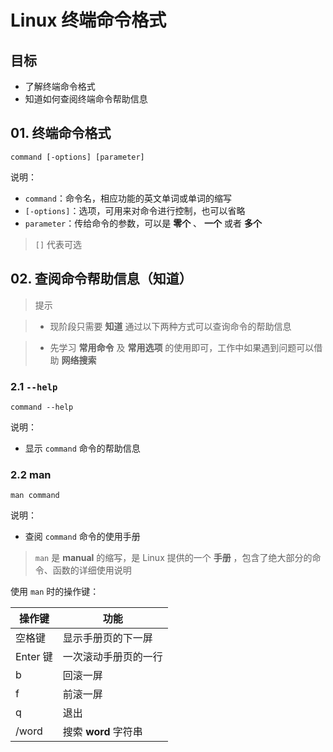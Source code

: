 # Linux 终端命令格式

## 目标

* 了解终端命令格式
* 知道如何查阅终端命令帮助信息

## 01\. 终端命令格式

```
command [-options] [parameter]
```

说明：

* `command`：命令名，相应功能的英文单词或单词的缩写
* `[-options]`：选项，可用来对命令进行控制，也可以省略
* `parameter`：传给命令的参数，可以是 **零个** 、 **一个** 或者 **多个**

> `[]` 代表可选

## 02\. 查阅命令帮助信息（知道）

> 提示

> * 现阶段只需要 **知道** 通过以下两种方式可以查询命令的帮助信息

> * 先学习 **常用命令** 及 **常用选项** 的使用即可，工作中如果遇到问题可以借助 **网络搜索**

### 2.1 `--help`

```
command --help
```

说明：

* 显示 `command` 命令的帮助信息

### 2.2 man

```
man command
```

说明：

* 查阅 `command` 命令的使用手册

> `man` 是 **manual** 的缩写，是 Linux 提供的一个 **手册** ，包含了绝大部分的命令、函数的详细使用说明

使用 `man` 时的操作键：

| 操作键 | 功能 |
| --- | --- |
| 空格键 | 显示手册页的下一屏 |
| Enter 键 | 一次滚动手册页的一行 |
| b | 回滚一屏 |
| f | 前滚一屏 |
| q | 退出 |
| /word | 搜索 **word** 字符串 |